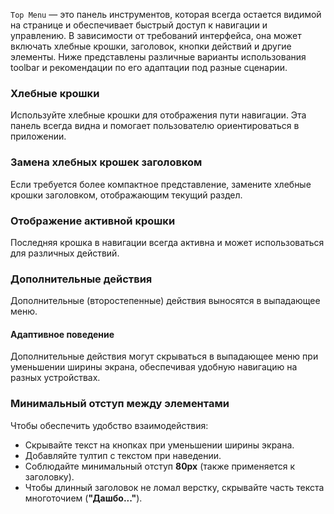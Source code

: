 `Top Menu` — это панель инструментов, которая всегда остается видимой на странице и обеспечивает быстрый доступ к
навигации
и управлению. В зависимости от требований интерфейса, она может включать хлебные крошки, заголовок, кнопки действий и
другие элементы. Ниже представлены различные варианты использования toolbar и рекомендации по его адаптации под разные
сценарии.

### Хлебные крошки

Используйте хлебные крошки для отображения пути навигации. Эта панель всегда видна и помогает пользователю
ориентироваться в приложении.

<!-- example(top-menu-breadcrumbs) -->

### Замена хлебных крошек заголовком

Если требуется более компактное представление, замените хлебные крошки заголовком, отображающим текущий раздел.

<!-- example(top-menu-overview) -->

### Отображение активной крошки

Последняя крошка в навигации всегда активна и может использоваться для различных действий.

<!-- example(top-menu-active-breadcrumb) -->

### Дополнительные действия

Дополнительные (второстепенные) действия выносятся в выпадающее меню.

<!-- example(top-menu-secondary-actions) -->

#### Адаптивное поведение

Дополнительные действия могут скрываться в выпадающее меню при уменьшении ширины экрана, обеспечивая удобную навигацию на разных устройствах.

<!-- example(top-menu-secondary-actions-responsive) -->

### Минимальный отступ между элементами

<!-- cspell:ignore Дашбо -->

Чтобы обеспечить удобство взаимодействия:

-   Скрывайте текст на кнопках при уменьшении ширины экрана.
-   Добавляйте тултип с текстом при наведении.
-   Соблюдайте минимальный отступ **80px** (также применяется к заголовку).
-   Чтобы длинный заголовок не ломал верстку, скрывайте часть текста многоточием (**"Дашбо..."**).

<!-- example(top-menu-overflow) -->
